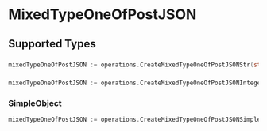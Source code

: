 # MixedTypeOneOfPostJSON


## Supported Types

### 

```go
mixedTypeOneOfPostJSON := operations.CreateMixedTypeOneOfPostJSONStr(string{/* values here */})
```

### 

```go
mixedTypeOneOfPostJSON := operations.CreateMixedTypeOneOfPostJSONInteger(int64{/* values here */})
```

### SimpleObject

```go
mixedTypeOneOfPostJSON := operations.CreateMixedTypeOneOfPostJSONSimpleObject(shared.SimpleObject{/* values here */})
```

